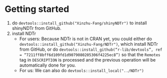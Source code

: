 # Getting started
1. do `devtools::install_github("Xinzhu-Fang/shinyNDTr")` to install shinyNDTr from GitHub.
2. install NDTr
    * For users:
Because NDTr is not in CRAN yet, you could either do `devtools::install_github("Xinzhu-Fang/NDTr")`, which install NDTr from GitHub, or do `devtools::install_github(“r-lib/devtools”, ref = “7211ff8bff6d109fd1d9079080205306f4225ec8”)` so that the `Remotes` tag in `DESCRIPTION` is processed and the previous operation will be automatically done for you.
    * For us:
We can also do `devtools::install_local("../NDTr")`
